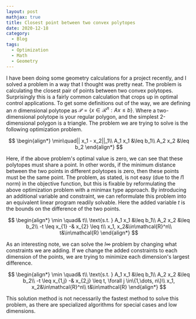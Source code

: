 ```yaml
---
layout: post
mathjax: true
title: Closest point between two convex polytopes 
date: 2020-12-18
category:
  - Blog
tags:
  - Optimization
  - Math
  - Geometry
---
```


I have been doing some geometry calculations for a project recently, and I solved a problem in a way that I thought was pretty neat. The problem is calculating the closest pair of points between two convex polytopes. Surprisingly this is a fairly common calculation that crops up in optimal control applications. To get some definitions out of the way, we are defining an $n$ dimensional polytope as $\mathcal{P} = \{x\in\mathcal{R}^n : Ax\leq b\}$. Where a two-dimensional polytope is your regular polygon, and the simplest 2-dimensional polygon is a triangle. The problem we are trying to solve is the following optimization problem.

$$
\begin{align*}
\min\quad|| x_1 - x_2||_1\\
  A_1 x_1 &\leq b_1\\
  A_2 x_2 &\leq b_2
\end{align*}
$$

Here, if the above problem's optimal value is zero, we can see that these polytopes must share a point. In other words, if the minimum distance between the two points in different polytopes is zero, then these points must be the same point. The problem, as stated, is not easy (due to the $l1$ norm) in the objective function, but this is fixable by reformulating the above optimization problem with a minimax type approach. By introducing an additional variable and constraint, we can reformulate this problem into an equivalent linear program readily solvable. Here the added variable $t$ is the bounds on the difference of the two points.

$$
\begin{align*}
\min \quad& t\\
  \text{s.t. }  A_1 x_1 &\leq b_1\\
  A_2 x_2 &\leq b_2\\
  -t \leq x_{1} -& x_{2} \leq t\\
  x_1, x_2&\in\mathcal{R}^n\\
  t&\in\mathcal{R}
\end{align*}
$$

As an interesting note, we can solve the $l\infty$ problem by changing what constraints we are adding. If we change the added constraints to each dimension of the points, we are trying to minimize each dimension's largest difference.

$$
\begin{align*}
\min \quad& t\\
  \text{s.t. }  A_1 x_1 &\leq b_1\\
  A_2 x_2 &\leq b_2\\
  -t \leq x_{1,j} -& x_{2,j} \leq t, \forall j \in\{1,\dots, n\}\\
  x_1, x_2&\in\mathcal{R}^n\\
  t&\in\mathcal{R}
\end{align*}
$$

This solution method is not necessarily the fastest method to solve this problem, as there are specialized algorithms for special cases and low dimensions.  
